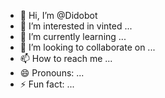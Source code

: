 - 👋 Hi, I’m @Didobot
- 👀 I’m interested in vinted ...
- 🌱 I’m currently learning ...
- 💞️ I’m looking to collaborate on ...
- 📫 How to reach me ...
- 😄 Pronouns: ...
- ⚡ Fun fact: ...

<!---
Didobot/Didobot is a ✨ special ✨ repository because its `README.md` (this file) appears on your GitHub profile.
You can click the Preview link to take a look at your changes.
--->
